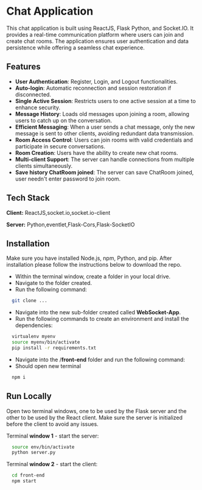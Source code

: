 # Chat Application

This chat application is built using ReactJS, Flask Python, and Socket.IO. It provides a real-time communication platform where users can join and create chat rooms. The application ensures user authentication and data persistence while offering a seamless chat experience.

## Features

- **User Authentication**: Register, Login, and Logout functionalities.
- **Auto-login**: Automatic reconnection and session restoration if disconnected.
- **Single Active Session**: Restricts users to one active session at a time to enhance security.
- **Message History**: Loads old messages upon joining a room, allowing users to catch up on the conversation.
- **Efficient Messaging**: When a user sends a chat message, only the new message is sent to other clients, avoiding redundant data transmission.
- **Room Access Control**: Users can join rooms with valid credentials and participate in secure conversations.
- **Room Creation**: Users have the ability to create new chat rooms.
- **Multi-client Support**: The server can handle connections from multiple clients simultaneously.
- **Save history ChatRoom joined**: The server can save ChatRoom joined, user needn't enter password to join room.

## Tech Stack

**Client:** ReactJS,socket.io,socket.io-client

**Server:** Python,eventlet,Flask-Cors,Flask-SocketIO

## Installation

Make sure you have installed Node.js, npm, Python, and pip.
After installation please follow the instructions below to download the repo.

- Within the terminal window, create a folder in your local drive.
- Navigate to the folder created.
- Run the following command:

```bash
  git clone ...
```

- Navigate into the new sub-folder created called **WebSocket-App**.
- Run the following commands to create an environment and install the dependencies:

```bash
  virtualenv myenv
  source myenv/bin/activate
  pip install -r requirements.txt
```

- Navigate into the /**front-end** folder and run the following command:
- Should open new terminal 

```bash
  npm i
```

## Run Locally

Open two terminal windows, one to be used by the Flask server and the other
to be used by the React client.
Make sure the server is initialized before the client to avoid any issues.

Terminal **window 1** - start the server:

```bash
  source env/bin/activate
  python server.py
```

Terminal **window 2** - start the client:

```bash
  cd front-end
  npm start
```
